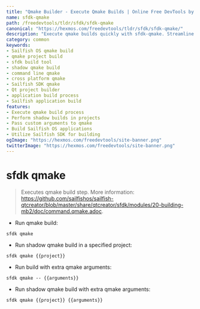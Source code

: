 ```yaml
---
title: "Qmake Builder - Execute Qmake Builds | Online Free DevTools by Hexmos"
name: sfdk-qmake
path: /freedevtools/tldr/sfdk/sfdk-qmake
canonical: "https://hexmos.com/freedevtools/tldr/sfdk/sfdk-qmake/"
description: "Execute qmake builds quickly with sfdk-qmake. Streamline Sailfish OS development with shadow building and custom arguments. Free online tool, no registration required."
category: common
keywords:
- Sailfish OS qmake build
- qmake project build
- sfdk build tool
- shadow qmake build
- command line qmake
- cross platform qmake
- Sailfish SDK qmake
- Qt project builder
- application build process
- Sailfish application build
features:
- Execute qmake build process
- Perform shadow builds in projects
- Pass custom arguments to qmake
- Build Sailfish OS applications
- Utilize Sailfish SDK for building
ogImage: "https://hexmos.com/freedevtools/site-banner.png"
twitterImage: "https://hexmos.com/freedevtools/site-banner.png"
---
```


# sfdk qmake

> Executes qmake build step.
> More information: <https://github.com/sailfishos/sailfish-qtcreator/blob/master/share/qtcreator/sfdk/modules/20-building-mb2/doc/command.qmake.adoc>.

- Run qmake build:

`sfdk qmake`

- Run shadow qmake build in a specified project:

`sfdk qmake {{project}}`

- Run build with extra qmake arguments:

`sfdk qmake -- {{arguments}}`

- Run shadow qmake build with extra qmake arguments:

`sfdk qmake {{project}} {{arguments}}`

